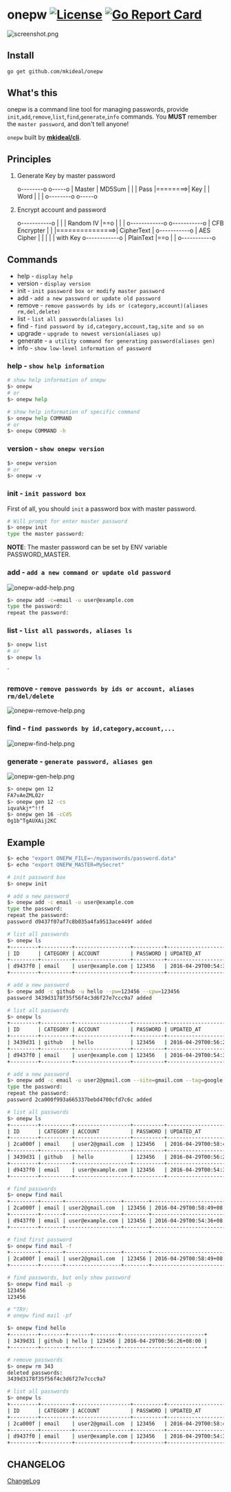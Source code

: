 # onepw [![License](http://img.shields.io/badge/license-mit-blue.svg?style=flat-square)](https://raw.githubusercontent.com/mkideal/onepw/master/LICENSE) [![Go Report Card](https://goreportcard.com/badge/github.com/mkideal/onepw)](https://goreportcard.com/report/github.com/mkideal/onepw)

![screenshot.png](http://www.mkideal.com/images/onepw-screenshot.png)

## Install

```sh
go get github.com/mkideal/onepw
```

## What's this
onepw is a command line tool for managing passwords, provide `init`,`add`,`remove`,`list`,`find`,`generate`,`info` commands. You **MUST** remember the `master password`, and don't tell anyone!

`onepw` built by [**mkideal/cli**](https://github.com/mkideal/cli).

## Principles

1) Generate Key by master password

	o--------o         o-----o
	| Master | MD5Sum  |     |
	| Pass   |========>| Key |
	| Word   |         |     |
	o--------o         o-----o

2) Encrypt account and password

	o-----------o
	|           |
	| Random IV |==o
	|           |  |                o------------o
	o-----------o  | CFB Encrypter  |            |
                   |===============>| CipherText |
	o-----------o  | AES Cipher     |            |
	|           |  | with Key       o------------o
	| PlainText |==o
	|           |
	o-----------o

## Commands

* help - `display help`
* version - `display version`
* init - `init password box or modify master password`
* add - `add a new password or update old password`
* remove - `remove passwords by ids or (category,account)(aliases rm,del,delete)`
* list - `list all passwords(aliases ls)`
* find - `find password by id,category,account,tag,site and so on`
* upgrade - `upgrade to newest version(aliases up)`
* generate - `a utility command for generating password(aliases gen)`
* info - `show low-level information of password`

### help - `show help information`

```sh
# show help information of onepw
$> onepw
# or
$> onepw help

# show help information of specific command
$> onepw help COMMAND
# or
$> onepw COMMAND -h
```

### version - `show onepw version`

```sh
$> onepw version
# or
$> onepw -v
```

### init - `init password box`
First of all, you should `init` a password box with master password.

```sh
# Will prompt for enter master password
$> onepw init
type the master password:
```

**NOTE**: The master password can be set by ENV variable PASSWORD_MASTER.

### add - `add a new command or update old password`

![onepw-add-help.png](http://www.mkideal.com/images/onepw-add-help.png)

```sh
$> onepw add -c=email -u user@example.com
type the password:
repeat the password:
```

### list - `list all passwords, aliases ls`

```sh
$> onepw list
# or
$> onepw ls
```
`
### remove - `remove passwords by ids or account, aliases rm/del/delete`

![onepw-remove-help.png](http://www.mkideal.com/images/onepw-remove-help.png)

### find - `find passwords by id,category,account,...`

![onepw-find-help.png](http://www.mkideal.com/images/onepw-find-help.png)

### generate - `generate password, aliases gen`

![onepw-gen-help.png](http://www.mkideal.com/images/onepw-gen-help.png)

```sh
$> onepw gen 12
FA7vAeZML02r
$> onepw gen 12 -cs
iqva%kj*^!!f
$> onepw gen 16 -cCdS
0g1b^TgAUXAij2KC
```

## Example

```sh
$> echo "export ONEPW_FILE=~/mypasswords/password.data"
$> echo "export ONEPW_MASTER=MySecret"

# init password box
$> onepw init

# add a new password
$> onepw add -c email -u user@example.com
type the password: 
repeat the password: 
password d9437f07af7c8b035a4fa9513ace449f added

# list all passwords
$> onepw ls
+---------+----------+------------------+----------+---------------------------+
| ID      | CATEGORY | ACCOUNT          | PASSWORD | UPDATED_AT                |
+---------+----------+------------------+----------+---------------------------+
| d9437f0 | email    | user@example.com | 123456   | 2016-04-29T00:54:36+08:00 |
+---------+----------+------------------+----------+---------------------------+

# add a new password
$> onepw add -c github -u hello --pw=123456 --cpw=123456
password 3439d3178f35f56f4c3d6f27e7ccc9a7 added

# list all passwords
$> onepw ls
+---------+----------+------------------+----------+---------------------------+
| ID      | CATEGORY | ACCOUNT          | PASSWORD | UPDATED_AT                |
+---------+----------+------------------+----------+---------------------------+
| 3439d31 | github   | hello            | 123456   | 2016-04-29T00:56:26+08:00 |
+---------+----------+------------------+----------+---------------------------+
| d9437f0 | email    | user@example.com | 123456   | 2016-04-29T00:54:36+08:00 |
+---------+----------+------------------+----------+---------------------------+

# add a new password
$> onepw add -c email -u user2@gmail.com --site=gmail.com --tag=google
type the password:
repeat the password:
password 2ca000f993a665337bebd4700cfd7c6c added

# list all passwords
$> onepw ls
+---------+----------+------------------+----------+---------------------------+
| ID      | CATEGORY | ACCOUNT          | PASSWORD | UPDATED_AT                |
+---------+----------+------------------+----------+---------------------------+
| 2ca000f | email    | user2@gmail.com  | 123456   | 2016-04-29T00:58:49+08:00 |
+---------+----------+------------------+----------+---------------------------+
| 3439d31 | github   | hello            | 123456   | 2016-04-29T00:56:26+08:00 |
+---------+----------+------------------+----------+---------------------------+
| d9437f0 | email    | user@example.com | 123456   | 2016-04-29T00:54:36+08:00 |
+---------+----------+------------------+----------+---------------------------+

# find passwords
$> onepw find mail
+---------+-------+------------------+--------+---------------------------+
| 2ca000f | email | user2@gmail.com  | 123456 | 2016-04-29T00:58:49+08:00 |
+---------+-------+------------------+--------+---------------------------+
| d9437f0 | email | user@example.com | 123456 | 2016-04-29T00:54:36+08:00 |
+---------+-------+------------------+--------+---------------------------+

# find first password
$> onepw find mail -f
+---------+-------+------------------+--------+---------------------------+
| 2ca000f | email | user2@gmail.com  | 123456 | 2016-04-29T00:58:49+08:00 |
+---------+-------+------------------+--------+---------------------------+

# find passwords, but only show password
$> onepw find mail -p
123456
123456

# ^TRY:
# onepw find mail -pf

$> onepw find hello
+---------+--------+-------+--------+---------------------------+
| 3439d31 | github | hello | 123456 | 2016-04-29T00:56:26+08:00 |
+---------+--------+-------+--------+---------------------------+

# remove passwords
$> onepw rm 343
deleted passwords:
3439d3178f35f56f4c3d6f27e7ccc9a7

# list all passwords
$> onepw ls
+---------+----------+------------------+----------+---------------------------+
| ID      | CATEGORY | ACCOUNT          | PASSWORD | UPDATED_AT                |
+---------+----------+------------------+----------+---------------------------+
| 2ca000f | email    | user2@gmail.com  | 123456   | 2016-04-29T00:58:49+08:00 |
+---------+----------+------------------+----------+---------------------------+
| d9437f0 | email    | user@example.com | 123456   | 2016-04-29T00:54:36+08:00 |
+---------+----------+------------------+----------+---------------------------+
```

## CHANGELOG

[ChangeLog](https://github.com/mkideal/onepw/blob/master/CHANGELOG.md)
